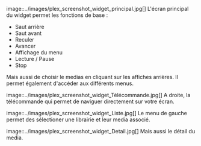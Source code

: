image::../images/plex_screenshot_widget_principal.jpg[]
L'écran principal du widget permet les fonctions de base :

* Saut arrière
* Saut avant
* Reculer
* Avancer
* Affichage du menu
* Lecture / Pause 
* Stop

Mais aussi de choisir le medias en cliquant sur les affiches arrières.
Il permet également d'accéder aux différents menus.

image::../images/plex_screenshot_widget_Télécommande.jpg[]
A droite, la télécommande qui permet de naviguer directement sur votre écran.

image::../images/plex_screenshot_widget_Liste.jpg[]
Le menu de gauche permet des sélectioner une librairie et leur media associé.

image::../images/plex_screenshot_widget_Detail.jpg[]
Mais aussi le détail du media.